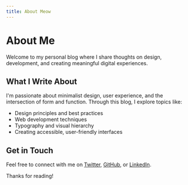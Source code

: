 ```yaml
---
title: About Meow
---
```

# About Me

Welcome to my personal blog where I share thoughts on design, development, and creating meaningful digital experiences.

## What I Write About

I'm passionate about minimalist design, user experience, and the intersection of form and function. Through this blog, I explore topics like:

*   Design principles and best practices
*   Web development techniques
*   Typography and visual hierarchy
*   Creating accessible, user-friendly interfaces

## Get in Touch

Feel free to connect with me on [Twitter](https://twitter.com), [GitHub](https://github.com), or [LinkedIn](https://linkedin.com).

Thanks for reading!